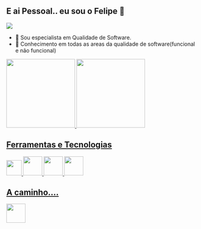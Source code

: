 ## E ai Pessoal.. eu sou o Felipe 👋

<div>

<a href="https://www.linkedin.com/in/fejsrodrigues" target="_blank"><img src="https://img.shields.io/badge/-LinkedIn-%230077B5?style=for-the-badge&logo=linkedin&logoColor=white" target="_blank"></a>   
</div>



- 🔭 Sou especialista em Qualidade de Software.
- 🌱 Conhecimento em todas as areas da qualidade de software(funcional e não funcional)

<div>
<a href="https://github.com/fejsrodrigues">
<img height="180em" src="https://github-readme-stats.vercel.app/api/top-langs/?username=fejsrodrigues&layout=compact&langs_count=7&theme=dracula"/>
<img height="180em" src="https://github-readme-stats.vercel.app/api?username=fejsrodrigues&show_icons=true&theme=dracula&include_all_commits=true&count_private=true"/>
</div>

## Ferramentas e Tecnologias

<img src="https://cdn.jsdelivr.net/gh/devicons/devicon/icons/git/git-original.svg" width="40" height="40"/>
<img src="https://cdn.jsdelivr.net/gh/devicons/devicon/icons/java/java-original-wordmark.svg" width="50" height="50"/>
<img src="https://cdn.jsdelivr.net/gh/devicons/devicon/icons/javascript/javascript-original.svg" width="50" height="50"/>
<img src="https://cdn.jsdelivr.net/gh/devicons/devicon/icons/docker/docker-original.svg" width="50" height="50"/>

## A caminho....

<img src="https://cdn.jsdelivr.net/gh/devicons/devicon/icons/go/go-original.svg" width="50" height="50" />
          


<!--
**fejsrodrigues/fejsrodrigues** is a ✨ _special_ ✨ repository because its `README.md` (this file) appears on your GitHub profile.

Here are some ideas to get you started:

- 🔭 I’m currently working on ...
- 🌱 I’m currently learning ...
- 👯 I’m looking to collaborate on ...
- 🤔 I’m looking for help with ...
- 💬 Ask me about ...
- 📫 How to reach me: ...
- 😄 Pronouns: ...
- ⚡ Fun fact: ...
-->
